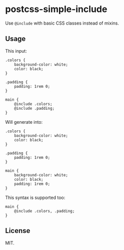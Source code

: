 # postcss-simple-include

Use `@include` with basic CSS classes instead of mixins.

## Usage

This input:

    .colors {
        background-color: white;
        color: black;
    }

    .padding {
        padding: 1rem 0;
    }

    main {
        @include .colors;
        @include .padding;
    }

Will generate into:

    .colors {
        background-color: white;
        color: black;
    }

    .padding {
        padding: 1rem 0;
    }

    main {
        background-color: white;
        color: black;
        padding: 1rem 0;
    }

This syntax is supported too:

    main {
        @include .colors, .padding;
    }

## License

MIT.

